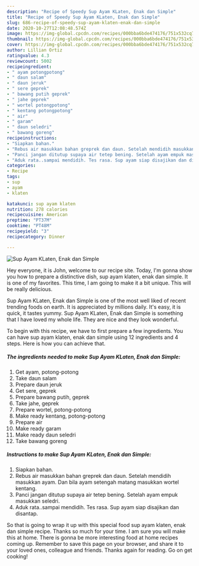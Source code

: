 ```yaml
---
description: "Recipe of Speedy Sup Ayam KLaten, Enak dan Simple"
title: "Recipe of Speedy Sup Ayam KLaten, Enak dan Simple"
slug: 686-recipe-of-speedy-sup-ayam-klaten-enak-dan-simple
date: 2020-10-27T12:08:48.574Z
image: https://img-global.cpcdn.com/recipes/000bba6bde474176/751x532cq70/sup-ayam-klaten-enak-dan-simple-foto-resep-utama.jpg
thumbnail: https://img-global.cpcdn.com/recipes/000bba6bde474176/751x532cq70/sup-ayam-klaten-enak-dan-simple-foto-resep-utama.jpg
cover: https://img-global.cpcdn.com/recipes/000bba6bde474176/751x532cq70/sup-ayam-klaten-enak-dan-simple-foto-resep-utama.jpg
author: Lillian Ortiz
ratingvalue: 4.3
reviewcount: 5002
recipeingredient:
- " ayam potongpotong"
- " daun salam"
- " daun jeruk"
- " sere geprek"
- " bawang putih geprek"
- " jahe geprek"
- " wortel potongpotong"
- " kentang potongpotong"
- " air"
- " garam"
- " daun seledri"
- " bawang goreng"
recipeinstructions:
- "Siapkan bahan."
- "Rebus air masukkan bahan greprek dan daun. Setelah mendidih masukkan ayam. Dan bila ayam setengah matang masukkan wortel kentang."
- "Panci jangan ditutup supaya air tetep bening. Setelah ayam empuk masukkan seledri."
- "Aduk rata..sampai mendidih. Tes rasa. Sup ayam siap disajikan dan disantap."
categories:
- Recipe
tags:
- sup
- ayam
- klaten

katakunci: sup ayam klaten 
nutrition: 278 calories
recipecuisine: American
preptime: "PT37M"
cooktime: "PT48M"
recipeyield: "3"
recipecategory: Dinner

---
```



![Sup Ayam KLaten, Enak dan Simple](https://img-global.cpcdn.com/recipes/000bba6bde474176/751x532cq70/sup-ayam-klaten-enak-dan-simple-foto-resep-utama.jpg)

Hey everyone, it is John, welcome to our recipe site. Today, I'm gonna show you how to prepare a distinctive dish, sup ayam klaten, enak dan simple. It is one of my favorites. This time, I am going to make it a bit unique. This will be really delicious.

Sup Ayam KLaten, Enak dan Simple is one of the most well liked of recent trending foods on earth. It is appreciated by millions daily. It's easy, it is quick, it tastes yummy. Sup Ayam KLaten, Enak dan Simple is something that I have loved my whole life. They are nice and they look wonderful.




To begin with this recipe, we have to first prepare a few ingredients. You can have sup ayam klaten, enak dan simple using 12 ingredients and 4 steps. Here is how you can achieve that.

<!--inarticleads1-->

##### The ingredients needed to make Sup Ayam KLaten, Enak dan Simple:

1. Get  ayam, potong-potong
1. Take  daun salam
1. Prepare  daun jeruk
1. Get  sere, geprek
1. Prepare  bawang putih, geprek
1. Take  jahe, geprek
1. Prepare  wortel, potong-potong
1. Make ready  kentang, potong-potong
1. Prepare  air
1. Make ready  garam
1. Make ready  daun seledri
1. Take  bawang goreng




<!--inarticleads2-->

##### Instructions to make Sup Ayam KLaten, Enak dan Simple:

1. Siapkan bahan.
1. Rebus air masukkan bahan greprek dan daun. Setelah mendidih masukkan ayam. Dan bila ayam setengah matang masukkan wortel kentang.
1. Panci jangan ditutup supaya air tetep bening. Setelah ayam empuk masukkan seledri.
1. Aduk rata..sampai mendidih. Tes rasa. Sup ayam siap disajikan dan disantap.




So that is going to wrap it up with this special food sup ayam klaten, enak dan simple recipe. Thanks so much for your time. I am sure you will make this at home. There is gonna be more interesting food at home recipes coming up. Remember to save this page on your browser, and share it to your loved ones, colleague and friends. Thanks again for reading. Go on get cooking!
